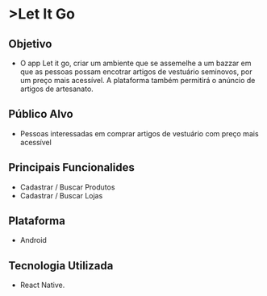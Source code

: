 <h1>><b>Let It Go</b></h1>
  
<h2><b>Objetivo</b></h2>
<ul>
  <li>
    O app Let it go, criar um ambiente que se assemelhe a um bazzar em que as pessoas possam encotrar artigos de vestuário seminovos,
    por um preço mais acessível. A plataforma também permitirá o anúncio de artigos de artesanato.
  </li>  
</ul>   

<h2><b>Público Alvo</b></h2>
<ul>
  <li>
    Pessoas interessadas em comprar artigos de vestuário com preço mais acessível
  </li>  
</ul>   


<h2><b>Principais Funcionalides</b></h2>
<ul>
  <li> Cadastrar / Buscar Produtos</li>
  <li>Cadastrar / Buscar Lojas</li>
</ul>   

<h2><b>Plataforma </b></h2>
<ul>
  <li>
      Android
  </li>  
</ul>   


<h2><b>Tecnologia Utilizada</b></h2>
<ul>
  <li>
    React Native.
  </li>  
</ul>   
  

